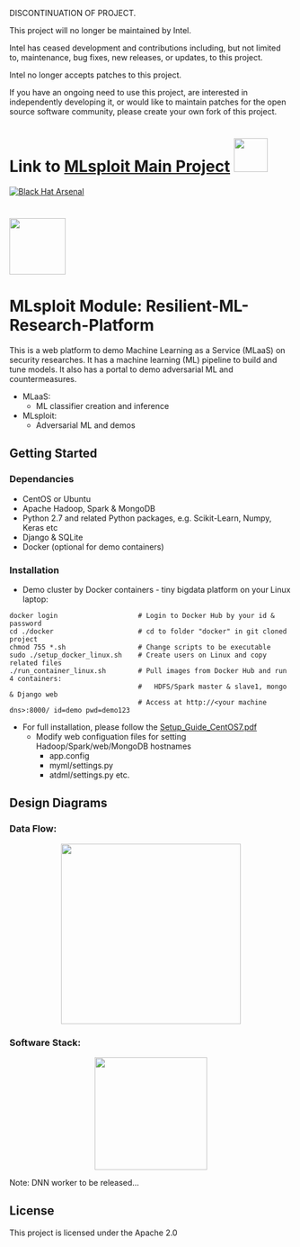 DISCONTINUATION OF PROJECT.

This project will no longer be maintained by Intel.

Intel has ceased development and contributions including, but not limited to, maintenance, bug fixes, new releases, or updates, to this project. 

Intel no longer accepts patches to this project.

If you have an ongoing need to use this project, are interested in independently developing it, or would like to maintain patches for the open source software community, please create your own fork of this project. 

# Link to [MLsploit Main Project](https://github.com/mlsploit) <img src="../master/atdml/static/atdml/img/mlsploit.png" height="60"></img> 

[![Black Hat Arsenal](https://raw.githubusercontent.com/toolswatch/badges/master/arsenal/usa/2018.svg?sanitize=true)](http://www.toolswatch.org/2018/05/black-hat-arsenal-usa-2018-the-w0w-lineup/)
# <img src="../master/atdml/static/atdml/img/mlaas.png" height="100"></img> 
# MLsploit Module: Resilient-ML-Research-Platform  

This is a web platform to demo Machine Learning as a Service (MLaaS) on security researches. 
It has a machine learning (ML) pipeline to build and tune models. It also has a portal to demo adversarial ML and countermeasures.

* MLaaS:
  - ML classifier creation and inference 
* MLsploit:
  - Adversarial ML and demos

## Getting Started
### Dependancies
* CentOS or Ubuntu
* Apache Hadoop, Spark & MongoDB
* Python 2.7 and related Python packages, e.g. Scikit-Learn, Numpy, Keras etc 
* Django & SQLite
* Docker (optional for demo containers)

### Installation
* Demo cluster by Docker containers - tiny bigdata platform on your Linux laptop:
```
docker login                    # Login to Docker Hub by your id & password
cd ./docker                     # cd to folder "docker" in git cloned project
chmod 755 *.sh                  # Change scripts to be executable
sudo ./setup_docker_linux.sh    # Create users on Linux and copy related files
./run_container_linux.sh        # Pull images from Docker Hub and run 4 containers:
                                #   HDFS/Spark master & slave1, mongo & Django web 
                                # Access at http://<your machine dns>:8000/ id=demo pwd=demo123
```
* For full installation, please follow the [Setup_Guide_CentOS7.pdf](Setup_Guide_CentOS7.pdf) 
  - Modify web configuation files for setting Hadoop/Spark/web/MongoDB hostnames
    * app.config
    * myml/settings.py
    * atdml/settings.py etc.

## Design Diagrams
### Data Flow:
<p align="center">
  <img src="../master/atdml/static/atdml/img/mlaas_arch_gpu.png" height="320">
</p>

### Software Stack:
<p align="center">
  <img src="../master/atdml/static/atdml/img/sw_stack.png" height="200">
</p>
Note: DNN worker to be released...

## License
This project is licensed under the Apache 2.0 


